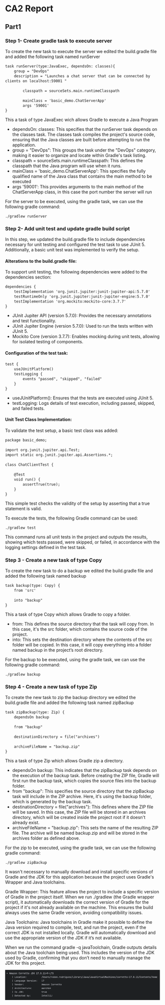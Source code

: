 # CA2 Report

## Part1 

### Step 1- Create gradle task to execute server

To create the new task to execute the server we edited the build.gradle file
and added the following task named runServer

    task runServer(type:JavaExec, dependsOn: classes){
        group = "DevOps"
        description = "Launches a chat server that can be connected by clients on localhost:59001 "
        
            classpath = sourceSets.main.runtimeClasspath
        
            mainClass = 'basic_demo.ChatServerApp'
            args '59001'
    }


This a task of type JavaExec wich allows Gradle to execute a Java Program

- dependsOn: classes: This specifies that the runServer task depends on the classes task. The classes task compiles the project's source code, ensuring that the Java classes are built before attempting to run the application.
- group = "DevOps": This groups the task under the "DevOps" category, making it easier to organize and locate within Gradle's task listing.
- classpath = sourceSets.main.runtimeClasspath: This defines the classpath that the Java program will use when it runs.
- mainClass = 'basic_demo.ChatServerApp': This specifies the fully qualified name of the Java class that contains the main method to be executed
- args '59001': This provides arguments to the main method of the ChatServerApp class, in this case the port number the server will run

For the server to be executed, using the gradle task, we can use the following gradle command: 

    ./gradlew runServer

### Step 2- Add unit test and update gradle build script

In this step, we updated the build.gradle file to include dependencies necessary for unit testing and configured 
the test task to use JUnit 5. Additionally, a basic unit test was implemented to verify the setup.

#### Alterations to the build.gradle file:

To support unit testing, the following dependencies were added to the dependencies section:

    dependencies {
        testImplementation 'org.junit.jupiter:junit-jupiter-api:5.7.0' 
        testRuntimeOnly 'org.junit.jupiter:junit-jupiter-engine:5.7.0'
        testImplementation 'org.mockito:mockito-core:3.7.7'
    }

- JUnit Jupiter API (version 5.7.0): Provides the necessary annotations and test functionality.
- JUnit Jupiter Engine (version 5.7.0): Used to run the tests written with JUnit 5.
- Mockito Core (version 3.7.7): Enables mocking during unit tests, allowing for isolated testing of components.

#### Configuration of the test task:

    test {
        useJUnitPlatform()
        testLogging {
            events "passed", "skipped", "failed"
        }
    }

- useJUnitPlatform(): Ensures that the tests are executed using JUnit 5.
- testLogging: Logs details of test execution, including passed, skipped, and failed tests.

#### Unit Test Class Implementation:

To validate the test setup, a basic test class was added:

    package basic_demo;

    import org.junit.jupiter.api.Test;
    import static org.junit.jupiter.api.Assertions.*;

    class ChatClientTest {

        @Test
        void run() {
            assertTrue(true);
        }
    }

This simple test checks the validity of the setup by asserting that a true statement is valid.


To execute the tests, the following Gradle command can be used:

    ./gradlew test

This command runs all unit tests in the project and outputs the results, showing which tests passed, were skipped, or failed, in accordance with the logging settings defined in the test task.

### Step 3 - Create a new task of type Copy

To create the new task to do a backup we edited the build.gradle file
and added the following task named backup

    task backup(type: Copy) {
        from 'src'
        
        into "backup"
    }

This a task of type Copy which allows Gradle to copy a folder.

- from: This defines the source directory that the task will copy from. In this case, it's the src folder, which contains the source code of the project.
- into: This sets the destination directory where the contents of the src folder will be copied. In this case, it will copy everything into a folder named backup in the project’s root directory.

For the backup to be executed, using the gradle task, we can use the following gradle command:

    ./gradlew backup


### Step 4 - Create a new task of type Zip

To create the new task to zip the backup directory we edited the build.gradle file
and added the following task named zipBackup

    task zipBackup(type: Zip) {
        dependsOn backup
    
        from "backup"
    
        destinationDirectory = file("archives")
    
        archiveFileName = "backup.zip"
    }


This a task of type Zip which allows Gradle zip a directory.

- dependsOn backup: This indicates that the zipBackup task depends on the execution of the backup task. Before creating the ZIP file, Gradle will first run the backup task, which copies the source files into the backup folder.
- from "backup": This specifies the source directory that the zipBackup task will include in the ZIP archive. Here, it's using the backup folder, which is generated by the backup task.
- destinationDirectory = file("archives"): This defines where the ZIP file will be saved. In this case, the ZIP file will be stored in an archives directory, which will be created inside the project root if it doesn't already exist.
- archiveFileName = "backup.zip": This sets the name of the resulting ZIP file. The archive will be named backup.zip and will be stored in the archives folder as defined above.

For the zip to be executed, using the gradle task, we can use the following gradle command:

    ./gradlew zipBackup

It wasn't necessary to manually download and install specific versions of Gradle and the JDK for this application because the project uses Gradle's Wrapper and Java toolchains.

Gradle Wrapper: This feature allows the project to include a specific version of Gradle in the project itself. When we run ./gradlew (the Gradle wrapper script), it automatically downloads the correct version of Gradle for the project if it's not already available on the machine. This ensures the build always uses the same Gradle version, avoiding compatibility issues.

Java Toolchains: Java toolchains in Gradle make it possible to define the Java version required to compile, test, and run the project, even if the correct JDK is not installed locally. Gradle will automatically download and use the appropriate version of the JDK if it’s not available.

When we run the command gradle -q javaToolchain, Gradle outputs details about the Java toolchain being used. This includes the version of the JDK used by Gradle, confirming that you don’t need to manually manage the JDK for this project.


![img.png](gradletoolchain.png)